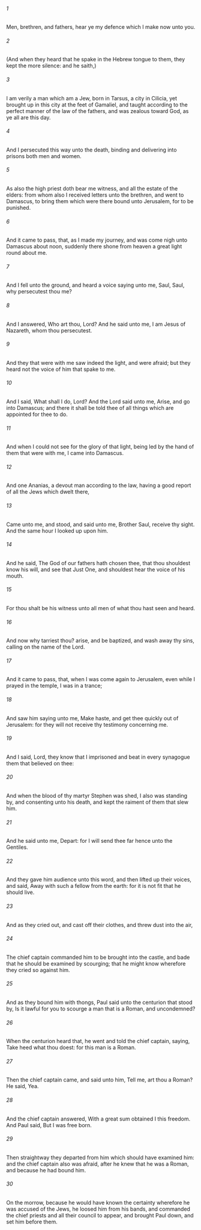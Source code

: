 ###### 1
Men, brethren, and fathers, hear ye my defence which I make now unto you.

###### 2
(And when they heard that he spake in the Hebrew tongue to them, they kept the more silence: and he saith,)

###### 3
I am verily a man which am a Jew, born in Tarsus, a city in Cilicia, yet brought up in this city at the feet of Gamaliel, and taught according to the perfect manner of the law of the fathers, and was zealous toward God, as ye all are this day.

###### 4
And I persecuted this way unto the death, binding and delivering into prisons both men and women.

###### 5
As also the high priest doth bear me witness, and all the estate of the elders: from whom also I received letters unto the brethren, and went to Damascus, to bring them which were there bound unto Jerusalem, for to be punished.

###### 6
And it came to pass, that, as I made my journey, and was come nigh unto Damascus about noon, suddenly there shone from heaven a great light round about me.

###### 7
And I fell unto the ground, and heard a voice saying unto me, Saul, Saul, why persecutest thou me?

###### 8
And I answered, Who art thou, Lord? And he said unto me, I am Jesus of Nazareth, whom thou persecutest.

###### 9
And they that were with me saw indeed the light, and were afraid; but they heard not the voice of him that spake to me.

###### 10
And I said, What shall I do, Lord? And the Lord said unto me, Arise, and go into Damascus; and there it shall be told thee of all things which are appointed for thee to do.

###### 11
And when I could not see for the glory of that light, being led by the hand of them that were with me, I came into Damascus.

###### 12
And one Ananias, a devout man according to the law, having a good report of all the Jews which dwelt there,

###### 13
Came unto me, and stood, and said unto me, Brother Saul, receive thy sight. And the same hour I looked up upon him.

###### 14
And he said, The God of our fathers hath chosen thee, that thou shouldest know his will, and see that Just One, and shouldest hear the voice of his mouth.

###### 15
For thou shalt be his witness unto all men of what thou hast seen and heard.

###### 16
And now why tarriest thou? arise, and be baptized, and wash away thy sins, calling on the name of the Lord.

###### 17
And it came to pass, that, when I was come again to Jerusalem, even while I prayed in the temple, I was in a trance;

###### 18
And saw him saying unto me, Make haste, and get thee quickly out of Jerusalem: for they will not receive thy testimony concerning me.

###### 19
And I said, Lord, they know that I imprisoned and beat in every synagogue them that believed on thee:

###### 20
And when the blood of thy martyr Stephen was shed, I also was standing by, and consenting unto his death, and kept the raiment of them that slew him.

###### 21
And he said unto me, Depart: for I will send thee far hence unto the Gentiles.

###### 22
And they gave him audience unto this word, and then lifted up their voices, and said, Away with such a fellow from the earth: for it is not fit that he should live.

###### 23
And as they cried out, and cast off their clothes, and threw dust into the air,

###### 24
The chief captain commanded him to be brought into the castle, and bade that he should be examined by scourging; that he might know wherefore they cried so against him.

###### 25
And as they bound him with thongs, Paul said unto the centurion that stood by, Is it lawful for you to scourge a man that is a Roman, and uncondemned?

###### 26
When the centurion heard that, he went and told the chief captain, saying, Take heed what thou doest: for this man is a Roman.

###### 27
Then the chief captain came, and said unto him, Tell me, art thou a Roman? He said, Yea.

###### 28
And the chief captain answered, With a great sum obtained I this freedom. And Paul said, But I was free born.

###### 29
Then straightway they departed from him which should have examined him: and the chief captain also was afraid, after he knew that he was a Roman, and because he had bound him.

###### 30
On the morrow, because he would have known the certainty wherefore he was accused of the Jews, he loosed him from his bands, and commanded the chief priests and all their council to appear, and brought Paul down, and set him before them.

